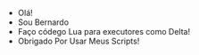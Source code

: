 - Olá!
- Sou Bernardo
- Faço códego Lua para executores como Delta!
- Obrigado Por Usar Meus Scripts!
<!---
benqdoszzz/benqdoszzz is a ✨ special ✨ repository because its `README.md` (this file) appears on your GitHub profile.
You can click the Preview link to take a look at your changes.
--->

